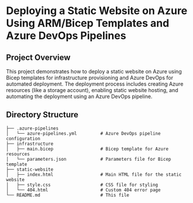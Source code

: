 # Deploying a Static Website on Azure Using ARM/Bicep Templates and Azure DevOps Pipelines

## Project Overview

This project demonstrates how to deploy a static website on Azure using Bicep templates for infrastructure provisioning and Azure DevOps for automated deployment. The deployment process includes creating Azure resources (like a storage account), enabling static website hosting, and automating the deployment using an Azure DevOps pipeline.

## Directory Structure

```plaintext
├── .azure-pipelines
│   └── azure-pipelines.yml         # Azure DevOps pipeline configuration
├── infrastructure
│   ├── main.bicep                  # Bicep template for Azure resources
│   └── parameters.json             # Parameters file for Bicep template
├── static-website
│   ├── index.html                  # Main HTML file for the static website
│   ├── style.css                   # CSS file for styling
│   └── 404.html                    # Custom 404 error page
└── README.md                       # This file
